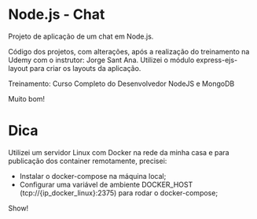 # Node.js - Chat
Projeto de aplicação de um chat em Node.js.

Código dos projetos, com alterações, após a realização do treinamento na Udemy com o instrutor: Jorge Sant Ana.
Utilizei o módulo express-ejs-layout para criar os layouts da aplicação.

Treinamento: Curso Completo do Desenvolvedor NodeJS e MongoDB

Muito bom!

# Dica

Utilizei um servidor Linux com Docker na rede da minha casa e para publicação dos container remotamente, precisei:
- Instalar o docker-compose na máquina local;
- Configurar uma variável de ambiente DOCKER_HOST (tcp://{ip_docker_linux}:2375) para rodar o docker-compose;

Show!
